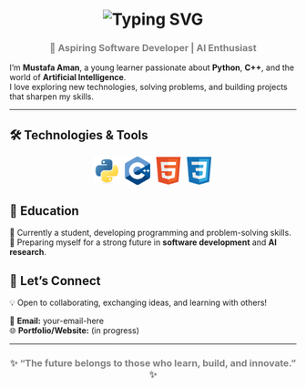 <!-- 1) BIG HEADING WITH GREY THEME -->
<h1 align="center">
  <!-- Multiple lines in typing animation; separate them with semicolons (;) -->
  <img 
    src="https://readme-typing-svg.demolab.com/?lines=Hi+there!+I%27m+Mustafa+Aman;An+Aspiring+Software+Developer;Welcome+to+my+Profile!&font=Montserrat&weight=700&size=40&color=808080&duration=2000&pause=1000&center=true&vCenter=true&width=900&height=120" 
    alt="Typing SVG" 
  />
</h1>

<!-- 2) SUB-HEADING IN GREY -->
<h3 align="center" style="color:#808080;">
  🚀 Aspiring Software Developer | AI Enthusiast
</h3>

I’m **Mustafa Aman**, a young learner passionate about **Python**, **C++**, and the world of **Artificial Intelligence**.  
I love exploring new technologies, solving problems, and building projects that sharpen my skills.  


---

## 🛠️ Technologies & Tools  

<p align="center">
  <!-- Languages -->
  <img src="https://raw.githubusercontent.com/devicons/devicon/master/icons/python/python-original.svg" alt="Python" width="50" height="50"/>
  <img src="https://raw.githubusercontent.com/devicons/devicon/master/icons/cplusplus/cplusplus-original.svg" alt="C++" width="50" height="50"/>
  <img src="https://raw.githubusercontent.com/devicons/devicon/master/icons/html5/html5-original.svg" alt="HTML5" width="50" height="50"/>
  <img src="https://raw.githubusercontent.com/devicons/devicon/master/icons/css3/css3-original.svg" alt="CSS3" width="50" height="50"/>
  

## 📖 Education  
📌 Currently a student, developing programming and problem-solving skills.  
📌 Preparing myself for a strong future in **software development** and **AI research**.  


## 🤝 Let’s Connect  
💡 Open to collaborating, exchanging ideas, and learning with others!  

📧 **Email:** your-email-here  
🌐 **Portfolio/Website:** (in progress)  

---

<h3 align="center" style="color:#808080;">
✨ “The future belongs to those who learn, build, and innovate.” ✨
</h3>
